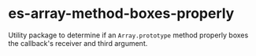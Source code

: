 # es-array-method-boxes-properly
Utility package to determine if an `Array.prototype` method properly boxes the callback's receiver and third argument.
